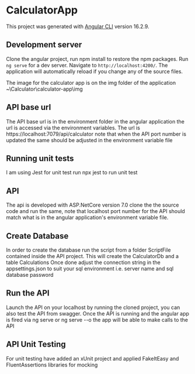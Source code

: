 # CalculatorApp

This project was generated with [Angular CLI](https://github.com/angular/angular-cli) version 16.2.9.

## Development server

Clone the angular project, run npm install to restore the npm packages.
Run `ng serve` for a dev server. Navigate to `http://localhost:4200/`. The application will automatically reload if you change any of the source files.

The image for the calculator app is on the img folder of the application ~\Calculator\calculator-app\img

## API base url
The API base url is in the environment folder in the angular application the url is accessed via the environment variables. The url is https://localhost:7079/api/calculator note that when the API port number is updated the same should be adjusted in the environment variable file


## Running unit tests

I am using Jest for unit test run npx jest to run unit test

## API

The api is developed with ASP.NetCore version 7.0 clone the the source code and run the same, note that localhost port number for the API should match what is in the angular application's environment variable file.

## Create Database
In order to create the database run the script from a folder ScriptFile contained inside the API project. This will create the CalculatorDb and a table Calculations
Once done adjust the connection string in the appsettings.json to suit your sql environment i.e. server name and sql database password

## Run the API
Launch the API on your localhost by running the cloned project, you can also test the API from swagger.
Once the API is running and the angular app is fired via ng serve or ng serve --o the app will be able to make calls to the API

## API Unit Testing
For unit testing have added an xUnit project and applied FakeItEasy and FluentAssertions libraries for mocking


